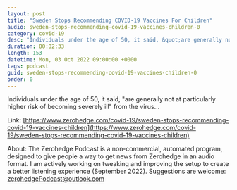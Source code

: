 ```yaml
---
layout: post
title: "Sweden Stops Recommending COVID-19 Vaccines For Children"
audio: sweden-stops-recommending-covid-19-vaccines-children-0
category: covid-19
desc: "Individuals under the age of 50, it said, &quot;are generally not at particularly higher risk of becoming severely ill&quot; from the virus..."
duration: 00:02:33
length: 153
datetime: Mon, 03 Oct 2022 09:00:00 +0000
tags: podcast
guid: sweden-stops-recommending-covid-19-vaccines-children-0
order: 0
---
```

Individuals under the age of 50, it said, &quot;are generally not at particularly higher risk of becoming severely ill&quot; from the virus...

Link: [https://www.zerohedge.com/covid-19/sweden-stops-recommending-covid-19-vaccines-children](https://www.zerohedge.com/covid-19/sweden-stops-recommending-covid-19-vaccines-children)

About: The Zerohedge Podcast is a non-commercial, automated program, designed to give people a way to get news from Zerohedge in an audio format.  I am actively working on tweaking and improving the setup to create a better listening experience (September 2022).  Suggestions are welcome: [zerohedgePodcast@outlook.com](mailto:zerohedgePodcast@outlook.com)